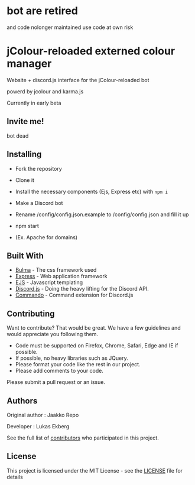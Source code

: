 # bot are retired
and code nolonger maintained use code at own risk

# jColour-reloaded externed colour manager 

Website + discord.js interface for the jColour-reloaded bot

powerd by jcolour and karma.js

Currently in early beta

## Invite me!

 bot dead

## Installing

* Fork the repository
* Clone it
* Install the necessary components (Ejs, Express etc) with `npm i`
* Make a Discord bot
* Rename /config/config.json.example to /config/config.json and fill it up
* npm start 

* (Ex. Apache for domains)


## Built With

* [Bulma](https://bulma.io) - The css framework used
* [Express](https://expressjs.com/) - Web application framework
* [EJS](http://ejs.co/) - Javascript templating
* [Discord.js](https://discord.js.org) - Doing the heavy lifting for the Discord API.
* [Commando](https://github.com/discordjs/Commando) - Command extension for Discord.js

## Contributing

Want to contribute? That would be great.
We have a few guidelines and would appreciate you following them.

* Code must be supported on Firefox, Chrome, Safari, Edge and IE if possible.
* If possible, no heavy libraries such as JQuery.
* Please format your code like the rest in our project.
* Please add comments to your code. 


Please submit a pull request or an issue.

## Authors
Original author : Jaakko Repo

Developer : Lukas Ekberg

See the full list of [contributors](https://github.com/lukkan99/jColour-reloaded/contributors) who participated in this project.

## License

This project is licensed under the MIT License - see the [LICENSE](LICENSE) file for details
